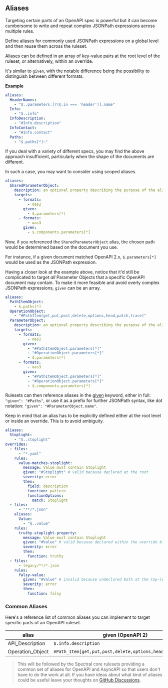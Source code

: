 ## Aliases

Targeting certain parts of an OpenAPI spec is powerful but it can become cumbersome to write and repeat complex JSONPath expressions across multiple rules.

Define aliases for commonly used JSONPath expressions on a global level and then reuse them across the ruleset.

Aliases can be defined in an array of key-value pairs at the root level of the ruleset, or alternatively, within an override.

It's similar to `given`, with the notable difference being the possibility to distinguish between different formats.

**Example**

```yaml
aliases:
  HeaderNames:
    - "$..parameters.[?(@.in === 'header')].name"
  Info:
    - "$..info"
  InfoDescription:
    - "#Info.description"
  InfoContact:
    - "#Info.contact"
  Paths:
    - "$.paths[*]~"
```

If you deal with a variety of different specs, you may find the above approach insufficient, particularly when the shape of the documents are different.

In such a case, you may want to consider using scoped aliases.

```yaml
aliases:
  SharedParameterObject:
    description: an optional property describing the purpose of the alias
    targets:
      - formats:
          - oas2
        given:
          - $.parameters[*]
      - formats:
          - oas3
        given:
          - $.components.parameters[*]
```

Now, if you referenced the `SharedParameterObject` alias, the chosen path would be determined based on the document you use.

For instance, if a given document matched OpenAPI 2.x, `$.parameters[*]` would be used as the JSONPath expression.

Having a closer look at the example above, notice that it'd still be complicated to target _all_ Parameter Objects that a specific OpenAPI document may contain. To make it more feasible and avoid overly complex JSONPath expressions, `given` can be an array.

```yaml
aliases:
  PathItemObject:
    - $.paths[*]
  OperationObject:
    - "#PathItem[get,put,post,delete,options,head,patch,trace]"
  ParameterObject:
    description: an optional property describing the purpose of the alias
    targets:
      - formats:
          - oas2
        given:
          - "#PathItemObject.parameters[*]"
          - "#OperationObject.parameters[*]"
          - $.parameters[*]
      - formats:
          - oas3
        given:
          - "#PathItemObject.parameters[*]"
          - "#OperationObject.parameters[*]"
          - $.components.parameters[*]
```

Rulesets can then reference aliases in the [given](./4a-rules.md#given) keyword, either in full: `"given": "#Paths"`, or use it as a prefix for further JSONPath syntax, like dot notation: `"given": "#ParameterObject.name"`.

Keep in mind that an alias has to be explicitly defined either at the root level or inside an override. This is to avoid ambiguity.

```yaml
aliases:
  Stoplight:
    - "$..stoplight"
overrides:
  - files:
      - "*.yaml"
    rules:
      value-matches-stoplight:
        message: Value must contain Stoplight
        given: "#Stoplight" # valid because declared at the root
        severity: error
        then:
          field: description
          function: pattern
          functionOptions:
            match: Stoplight
  - files:
      - "**/*.json"
    aliases:
      Value:
        - "$..value"
    rules:
      truthy-stoplight-property:
        message: Value must contain Stoplight
        given: "#Value" # valid because declared within the override block
        severity: error
        then:
          function: truthy
  - files:
      - legacy/**/*.json
    rules:
      falsy-value:
        given: "#Value" # invalid because undeclared both at the top-level and the override. Note that this could be technically resolvable for some JSON documents because the previous override block has the alias, but to spare some headaches, we demand an alias to be explicitly defined.
        severity: error
        then:
          function: falsy
```

### Common Aliases

Here's a reference list of common aliases you can implement to target specific parts of an OpenAPI ruleset.

| alias            | given (OpenAPI 2)                                          | given (OpenAPI 3)                                          |
| ---------------- | ---------------------------------------------------------- | ---------------------------------------------------------- |
| API_Description  | `$.info.description`                                       | `$.info.description"`                                      |
| Operation_Object | `#Path_Item[get,put,post,delete,options,head,patch,trace]` | `#Path_Item[get,put,post,delete,options,head,patch,trace]` |

> This will be followed by the Spectral core rulesets providing a common set of aliases for OpenAPI and AsyncAPI so that users don't have to do the work at all. If you have ideas about what kind of aliases could be useful leave your thoughts on [GitHub Discussions](https://github.com/stoplightio/spectral/discussions).
